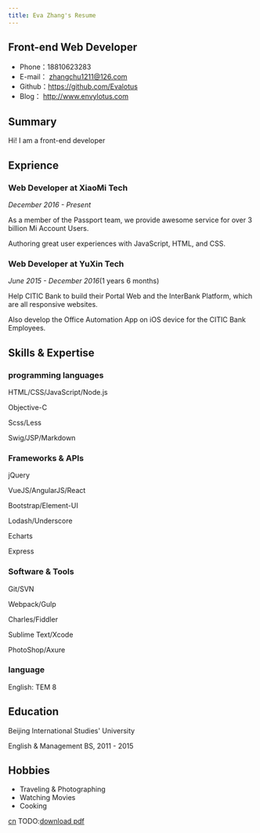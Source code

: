 ```yaml
---
title: Eva Zhang's Resume
---
```


## Front-end Web Developer
- Phone：18810623283         
- E-mail： zhangchu1211@126.com
- Github：https://github.com/Evalotus                
- Blog： http://www.envylotus.com

## Summary
Hi! I am a front-end developer

## Exprience
### Web Developer at XiaoMi Tech

*December 2016 - Present*

As a member of the Passport team, we provide awesome service for over 3 billion Mi Account Users.

Authoring great user experiences with JavaScript, HTML, and CSS.


### Web Developer at YuXin Tech

*June 2015 - December 2016*(1 years 6 months)

Help CITIC Bank to build their Portal Web and the InterBank Platform, which are all responsive websites.

Also develop the Office Automation App on iOS device for the CITIC Bank Employees.



## Skills & Expertise
### programming languages
HTML/CSS/JavaScript/Node.js

Objective-C

Scss/Less

Swig/JSP/Markdown
### Frameworks & APIs
jQuery

VueJS/AngularJS/React

Bootstrap/Element-UI

Lodash/Underscore

Echarts

Express

### Software & Tools
Git/SVN

Webpack/Gulp

Charles/Fiddler

Sublime Text/Xcode

PhotoShop/Axure

### language

English: TEM 8

## Education
Beijing International Studies' University  

English & Management BS, 2011 - 2015

## Hobbies
- Traveling & Photographing
- Watching Movies
- Cooking

[cn](/about/cn.html)
TODO:[download pdf](evacode.com)
